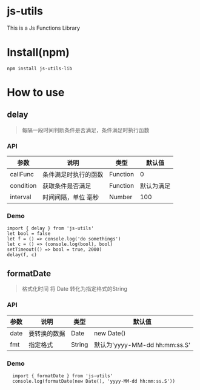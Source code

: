 # js-utils
This is a Js Functions Library

# Install(npm)
`npm install js-utils-lib`

# How to use
## delay
>每隔一段时间判断条件是否满足，条件满足时执行函数

### API
参数 | 说明 | 类型 | 默认值
---|---|---|---
callFunc | 条件满足时执行的函数 | Function | 0
condition | 获取条件是否满足 | Function | 默认为满足
interval | 时间间隔，单位 毫秒 | Number | 100
### Demo
```
import { delay } from 'js-utils'
let bool = false
let f = () => console.log('do somethings')
let c = () => (console.log(bool), bool)
setTimeout(() => bool = true, 2000)
delay(f, c)
```

## formatDate
>格式化时间 将 Date 转化为指定格式的String

### API
参数 | 说明 | 类型 | 默认值
---|---|---|---
date | 要转换的数据 | Date | new Date()
fmt | 指定格式 | String | 默认为'yyyy-MM-dd hh:mm:ss.S'
### Demo
```
  import { formatDate } from 'js-utils'
  console.log(formatDate(new Date(), 'yyyy-MM-dd hh:mm:ss.S'))
```
